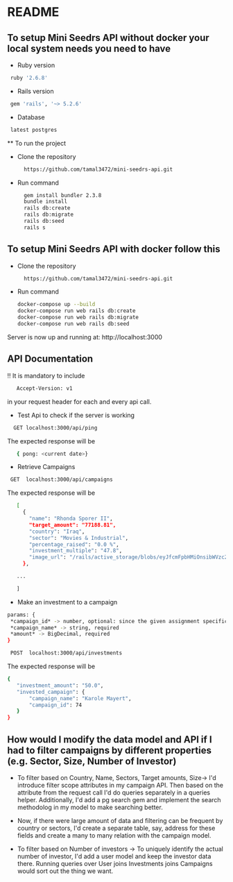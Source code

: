 # README

## To setup Mini Seedrs API without docker your local system needs you need to have

* Ruby version
```bash
 ruby '2.6.8'
```

* Rails version
```bash
 gem 'rails', '~> 5.2.6'
```

* Database
```bash
 latest postgres
```

** To run the project

- Clone the repository

  ```bash
    https://github.com/tamal3472/mini-seedrs-api.git
  ```

- Run command

  ```bash
    gem install bundler 2.3.8
    bundle install
    rails db:create
    rails db:migrate
    rails db:seed
    rails s
  ```

## To setup Mini Seedrs API with docker follow this
- Clone the repository

  ```bash
    https://github.com/tamal3472/mini-seedrs-api.git
  ```

- Run command

  ```bash
  docker-compose up --build
  docker-compose run web rails db:create
  docker-compose run web rails db:migrate
  docker-compose run web rails db:seed
  ```
Server is now up and running at: http://localhost:3000

## **API Documentation**

:bangbang:  It is mandatory to include
 ```bash
    Accept-Version: v1
 ```
in your request header for each and every api call.



- Test Api to check if the server is working
 ```bash
   GET localhost:3000/api/ping
```
The expected response will be
 ```bash
    { pong: <current date>}
```


- Retrieve Campaigns
 ```bash
  GET  localhost:3000/api/campaigns
```
The expected response will be
 ```bash
    [
      {
        "name": "Rhonda Sporer II",
        "target_amount": "77188.81",
        "country": "Iraq",
        "sector": "Movies & Industrial",
        "percentage_raised": "0.0 %",
        "investment_multiple": "47.8",
        "image_url": "/rails/active_storage/blobs/eyJfcmFpbHMiOnsibWVzc2FnZSI6IkJBaHBPZz09IiwiZXhwIjpudWxsLCJwdXIiOiJibG9iX2lkIn19--3d2f4232ec85442745e284b109d86c8b8fb2a969/campaign_image_1"
      },

    ...

    ]
```


- Make an investment to a campaign
 ```bash
params: {
  *campaign_id* -> number, optional: since the given assignment specification was not clear I assumed investment name is the major key
  *campaign_name* -> string, required
  *amount* -> BigDecimal, required
}

  POST  localhost:3000/api/investments
```
The expected response will be
 ```bash
{
    "investment_amount": "50.0",
    "invested_campaign": {
        "campaign_name": "Karole Mayert",
        "campaign_id": 74
    }
}
```

## How would I modify the data model and API if I had to filter campaigns by different properties (e.g. Sector, Size, Number of Investor)


- To filter based on Country, Name, Sectors, Target amounts, Size-> I'd introduce filter scope attributes in my campaign API. Then based on the attribute from the request call I'd do queries separately in a queries helper. Additionally, I'd add a pg search gem and implement the search methodolog in my model to make searching better.

- Now, if there were large amount of data and filtering can be frequent by country or sectors, I'd create a separate table, say, address for these fields and create a many to many relation with the campaign model.

- To filter based on Number of investors -> To uniquely identify the actual number of investor, I'd add a user model and keep the investor data there. Running queries over User joins Investments joins Campaigns would sort out the thing we want.

